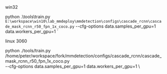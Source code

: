 
win32

python .\tools\train.py `
E:\workspace\win10\lab_mmdeploy\mmdetection\configs\cascade_rcnn\cascade_mask_rcnn_r50_fpn_1x_coco.py `
--cfg-options data.samples_per_gpu=1 data.workers_per_gpu=1 `

linux 3060

python ./tools/train.py \
/home/peter/workspace/fork/mmdetection/configs/cascade_rcnn/cascade_mask_rcnn_r50_fpn_1x_coco.py \
--cfg-options data.samples_per_gpu=1 data.workers_per_gpu=1 \
